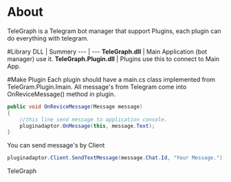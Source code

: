 # About
TeleGraph is a Telegram bot manager that support Plugins, each plugin can do everything with telegram.

#Library
DLL | Summery
--- | ---
**TeleGraph.dll** | Main Application (bot manager) use it.
**TeleGraph.Plugin.dll** | Plugins use this to connect to Main App.

#Make Plugin
Each plugin should have a main.cs class implemented from TeleGram.Plugin.Imain.
All message's from Telegram come into OnReviceMessage() method in plugin.
```csharp
public void OnReviceMessage(Message message)
{
    //this line send message to application console.
    pluginadaptor.OnMessage(this, message.Text);    
}
```
You can send message's by Client
```csharp
pluginadaptor.Client.SendTextMessage(message.Chat.Id, "Your Message.");
```
TeleGraph
